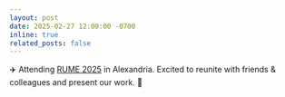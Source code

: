 ```yaml
---
layout: post
date: 2025-02-27 12:00:00 -0700
inline: true
related_posts: false
---
```


:airplane: Attending [RUME 2025](https://sites.google.com/view/rume2025/) in Alexandria. Excited to reunite with friends & colleagues and present our work. :smiling_face_with_three_hearts:	
